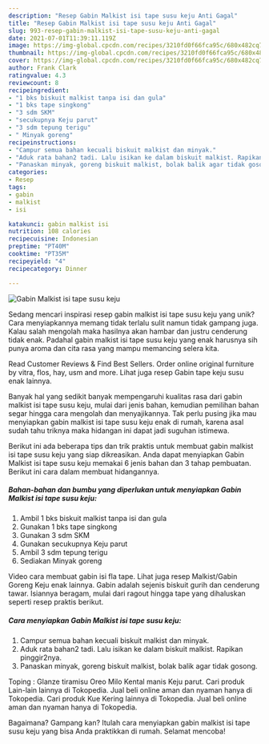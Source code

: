 ```yaml
---
description: "Resep Gabin Malkist isi tape susu keju Anti Gagal"
title: "Resep Gabin Malkist isi tape susu keju Anti Gagal"
slug: 993-resep-gabin-malkist-isi-tape-susu-keju-anti-gagal
date: 2021-07-01T11:39:11.119Z
image: https://img-global.cpcdn.com/recipes/3210fd0f66fca95c/680x482cq70/gabin-malkist-isi-tape-susu-keju-foto-resep-utama.jpg
thumbnail: https://img-global.cpcdn.com/recipes/3210fd0f66fca95c/680x482cq70/gabin-malkist-isi-tape-susu-keju-foto-resep-utama.jpg
cover: https://img-global.cpcdn.com/recipes/3210fd0f66fca95c/680x482cq70/gabin-malkist-isi-tape-susu-keju-foto-resep-utama.jpg
author: Frank Clark
ratingvalue: 4.3
reviewcount: 8
recipeingredient:
- "1 bks biskuit malkist tanpa isi dan gula"
- "1 bks tape singkong"
- "3 sdm SKM"
- "secukupnya Keju parut"
- "3 sdm tepung terigu"
- " Minyak goreng"
recipeinstructions:
- "Campur semua bahan kecuali biskuit malkist dan minyak."
- "Aduk rata bahan2 tadi. Lalu isikan ke dalam biskuit malkist. Rapikan pinggir2nya."
- "Panaskan minyak, goreng biskuit malkist, bolak balik agar tidak gosong."
categories:
- Resep
tags:
- gabin
- malkist
- isi

katakunci: gabin malkist isi 
nutrition: 108 calories
recipecuisine: Indonesian
preptime: "PT40M"
cooktime: "PT35M"
recipeyield: "4"
recipecategory: Dinner

---
```



![Gabin Malkist isi tape susu keju](https://img-global.cpcdn.com/recipes/3210fd0f66fca95c/680x482cq70/gabin-malkist-isi-tape-susu-keju-foto-resep-utama.jpg)

Sedang mencari inspirasi resep gabin malkist isi tape susu keju yang unik? Cara menyiapkannya memang tidak terlalu sulit namun tidak gampang juga. Kalau salah mengolah maka hasilnya akan hambar dan justru cenderung tidak enak. Padahal gabin malkist isi tape susu keju yang enak harusnya sih punya aroma dan cita rasa yang mampu memancing selera kita.

Read Customer Reviews &amp; Find Best Sellers. Order online original furniture by vitra, flos, hay, usm and more. Lihat juga resep Gabin tape keju susu enak lainnya.

Banyak hal yang sedikit banyak mempengaruhi kualitas rasa dari gabin malkist isi tape susu keju, mulai dari jenis bahan, kemudian pemilihan bahan segar hingga cara mengolah dan menyajikannya. Tak perlu pusing jika mau menyiapkan gabin malkist isi tape susu keju enak di rumah, karena asal sudah tahu triknya maka hidangan ini dapat jadi suguhan istimewa.


Berikut ini ada beberapa tips dan trik praktis untuk membuat gabin malkist isi tape susu keju yang siap dikreasikan. Anda dapat menyiapkan Gabin Malkist isi tape susu keju memakai 6 jenis bahan dan 3 tahap pembuatan. Berikut ini cara dalam membuat hidangannya.

<!--inarticleads1-->

##### Bahan-bahan dan bumbu yang diperlukan untuk menyiapkan Gabin Malkist isi tape susu keju:

1. Ambil 1 bks biskuit malkist tanpa isi dan gula
1. Gunakan 1 bks tape singkong
1. Gunakan 3 sdm SKM
1. Gunakan secukupnya Keju parut
1. Ambil 3 sdm tepung terigu
1. Sediakan  Minyak goreng


Video cara membuat gabin isi fla tape. Lihat juga resep Malkist/Gabin Goreng Keju enak lainnya. Gabin adalah sejenis biskuit gurih dan cenderung tawar. Isiannya beragam, mulai dari ragout hingga tape yang dihaluskan seperti resep praktis berikut. 

<!--inarticleads2-->

##### Cara menyiapkan Gabin Malkist isi tape susu keju:

1. Campur semua bahan kecuali biskuit malkist dan minyak.
1. Aduk rata bahan2 tadi. Lalu isikan ke dalam biskuit malkist. Rapikan pinggir2nya.
1. Panaskan minyak, goreng biskuit malkist, bolak balik agar tidak gosong.


Toping : Glanze tiramisu Oreo Milo Kental manis Keju parut. Cari produk Lain-lain lainnya di Tokopedia. Jual beli online aman dan nyaman hanya di Tokopedia. Cari produk Kue Kering lainnya di Tokopedia. Jual beli online aman dan nyaman hanya di Tokopedia. 

Bagaimana? Gampang kan? Itulah cara menyiapkan gabin malkist isi tape susu keju yang bisa Anda praktikkan di rumah. Selamat mencoba!
